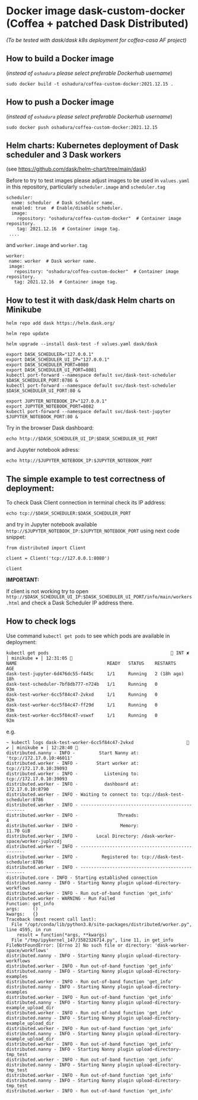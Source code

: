 # Docker image dask-custom-docker (Coffea + patched Dask Distributed)


_(To be tested with dask/dask k8s deployment for coffea-casa AF project)_

## How to build a Docker image

(_instead of `oshadura` please select preferable Dockerhub username_)

```
sudo docker build -t oshadura/coffea-custom-docker:2021.12.15 .

```

## How to push a Docker image

(_instead of `oshadura` please select preferable Dockerhub username_)

```
sudo docker push oshadura/coffea-custom-docker:2021.12.15
```

## Helm charts: Kubernetes deployment of Dask scheduler and 3 Dask workers

(see https://github.com/dask/helm-chart/tree/main/dask)

Before to try to test images please adjust images to be used in `values.yaml` in this repository, particularly `scheduler.image` and `scheduler.tag`

```
scheduler:
  name: scheduler  # Dask scheduler name.
  enabled: true  # Enable/disable scheduler.
  image:
    repository: "oshadura/coffea-custom-docker"  # Container image repository.
    tag: 2021.12.16  # Container image tag.
 ....
 ```
 
 and `worker.image` and `worker.tag`
 
 ```
 worker:
  name: worker  # Dask worker name.
  image:
    repository: "oshadura/coffea-custom-docker"  # Container image repository.
    tag: 2021.12.16  # Container image tag.
 ```
 
## How to test it with dask/dask Helm charts on Minikube 

```
helm repo add dask https://helm.dask.org/

helm repo update

helm upgrade --install dask-test -f values.yaml dask/dask

export DASK_SCHEDULER="127.0.0.1"
export DASK_SCHEDULER_UI_IP="127.0.0.1"
export DASK_SCHEDULER_PORT=8080
export DASK_SCHEDULER_UI_PORT=8081
kubectl port-forward --namespace default svc/dask-test-scheduler $DASK_SCHEDULER_PORT:8786 &
kubectl port-forward --namespace default svc/dask-test-scheduler $DASK_SCHEDULER_UI_PORT:80 &

export JUPYTER_NOTEBOOK_IP="127.0.0.1"
export JUPYTER_NOTEBOOK_PORT=8082
kubectl port-forward --namespace default svc/dask-test-jupyter $JUPYTER_NOTEBOOK_PORT:80 &
```

Try in the browser Dask dashboard:
```
echo http://$DASK_SCHEDULER_UI_IP:$DASK_SCHEDULER_UI_PORT
```
and  Jupyter notebook adress:
```
echo http://$JUPYTER_NOTEBOOK_IP:$JUPYTER_NOTEBOOK_PORT
```

## The simple example to test correctness of deployment:

To check Dask Client connection in terminal check its IP address:
```
echo tcp://$DASK_SCHEDULER:$DASK_SCHEDULER_PORT
```
and try in Jupyter notebook available `http://$JUPYTER_NOTEBOOK_IP:$JUPYTER_NOTEBOOK_PORT` using next code snippet:

```
from distributed import Client

client = Client('tcp://127.0.0.1:8080')

client
```

__IMPORTANT:__

If client is not working try to open `http://$DASK_SCHEDULER_UI_IP:$DASK_SCHEDULER_UI_PORT/info/main/workers.html` and check a Dask Scheduler IP address there.

## How to check logs

Use command `kubectl get pods` to see which pods are available in deployment:

```
kubectl get pods                                               INT ✘ │ minikube ⎈ │ 12:31:05 
NAME                                  READY   STATUS    RESTARTS      AGE
dask-test-jupyter-6d476dc55-f445c     1/1     Running   2 (18h ago)   18h
dask-test-scheduler-7bf8db777-n724b   1/1     Running   0             93m
dask-test-worker-6cc5f84c47-2vkxd     1/1     Running   0             92m
dask-test-worker-6cc5f84c47-ff29d     1/1     Running   0             93m
dask-test-worker-6cc5f84c47-vswxf     1/1     Running   0             92m
```
e.g.

```
~ kubectl logs dask-test-worker-6cc5f84c47-2vkxd                     ✔ │ minikube ⎈ │ 12:28:40 
distributed.nanny - INFO -         Start Nanny at: 'tcp://172.17.0.10:46011'
distributed.worker - INFO -       Start worker at:    tcp://172.17.0.10:39093
distributed.worker - INFO -          Listening to:    tcp://172.17.0.10:39093
distributed.worker - INFO -          dashboard at:           172.17.0.10:8790
distributed.worker - INFO - Waiting to connect to: tcp://dask-test-scheduler:8786
distributed.worker - INFO - -------------------------------------------------
distributed.worker - INFO -               Threads:                          4
distributed.worker - INFO -                Memory:                  11.70 GiB
distributed.worker - INFO -       Local Directory: /dask-worker-space/worker-juplvzdj
distributed.worker - INFO - -------------------------------------------------
distributed.worker - INFO -         Registered to: tcp://dask-test-scheduler:8786
distributed.worker - INFO - -------------------------------------------------
distributed.core - INFO - Starting established connection
distributed.nanny - INFO - Starting Nanny plugin upload-directory-workflows
distributed.worker - INFO - Run out-of-band function 'get_info'
distributed.worker - WARNING - Run Failed
Function: get_info
args:     ()
kwargs:   {}
Traceback (most recent call last):
  File "/opt/conda/lib/python3.8/site-packages/distributed/worker.py", line 4595, in run
    result = function(*args, **kwargs)
  File "/tmp/ipykernel_147/3582326714.py", line 11, in get_info
FileNotFoundError: [Errno 2] No such file or directory: 'dask-worker-space/workflows'
distributed.nanny - INFO - Starting Nanny plugin upload-directory-workflows
distributed.worker - INFO - Run out-of-band function 'get_info'
distributed.nanny - INFO - Starting Nanny plugin upload-directory-examples
distributed.worker - INFO - Run out-of-band function 'get_info'
distributed.nanny - INFO - Starting Nanny plugin upload-directory-examples
distributed.worker - INFO - Run out-of-band function 'get_info'
distributed.nanny - INFO - Starting Nanny plugin upload-directory-example_upload_dir
distributed.worker - INFO - Run out-of-band function 'get_info'
distributed.nanny - INFO - Starting Nanny plugin upload-directory-example_upload_dir
distributed.worker - INFO - Run out-of-band function 'get_info'
distributed.nanny - INFO - Starting Nanny plugin upload-directory-example_upload_dir
distributed.worker - INFO - Run out-of-band function 'get_info'
distributed.nanny - INFO - Starting Nanny plugin upload-directory-tmp_test
distributed.worker - INFO - Run out-of-band function 'get_info'
distributed.nanny - INFO - Starting Nanny plugin upload-directory-tmp_test
distributed.worker - INFO - Run out-of-band function 'get_info'
distributed.nanny - INFO - Starting Nanny plugin upload-directory-tmp_test
distributed.worker - INFO - Run out-of-band function 'get_info'
```
